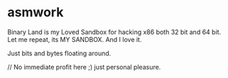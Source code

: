 # asmwork
Binary Land is my Loved Sandbox for hacking x86 both 32 bit and 64 bit.
Let me repeat, its MY SANDBOX. And I love it.



Just bits and bytes floating around.

// No immediate profit here ;) just personal pleasure.
